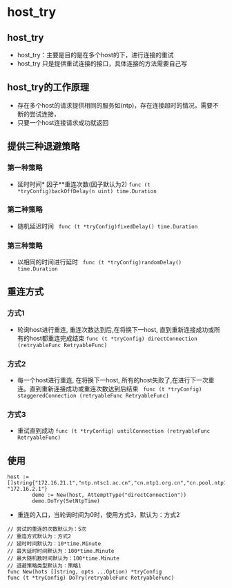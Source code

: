 # host_try

## host_try
* host_try：主要是目的是在多个host的下，进行连接的重试
* host_try 只是提供重试连接的接口，具体连接的方法需要自己写

## host_try的工作原理
* 存在多个host的请求提供相同的服务如(ntp)，存在连接超时的情况，需要不断的尝试连接，
* 只要一个host连接请求成功就返回

## 提供三种退避策略
### 第一种策略
* 延时时间* 因子**重连次数(因子默认为2)
```func (t *tryConfig)backOffDelay(n uint) time.Duration```
### 第二种策略
* 随机延迟时间
``` func (t *tryConfig)fixedDelay() time.Duration```
### 第三种策略
* 以相同的时间进行延时
``` func (t *tryConfig)randomDelay() time.Duration```

## 重连方式
### 方式1
* 轮询host进行重连, 重连次数达到后,在将换下一host, 直到重新连接成功或所有的host都重连完成结束
```func (t *tryConfig) directConnection (retryableFunc RetryableFunc)```
### 方式2
* 每一个host进行重连, 在将换下一host, 所有的host失败了,在进行下一次重连。直到重新连接成功或重连次数达到后结束
``` func (t *tryConfig) staggeredConnection (retryableFunc RetryableFunc)```
### 方式3
* 重试直到成功
```func (t *tryConfig) untilConnection (retryableFunc RetryableFunc)```

## 使用
```
host := []string{"172.16.21.1","ntp.ntsc1.ac.cn","cn.ntp1.org.cn","cn.pool.ntp1.org","time.pool.aliyun1.com", "172.16.2.1"}
		demo := New(host, AttemptType("directConnection"))
		demo.DoTry(SetNtpTime)
```
* 重连的入口，当轮询时间为0时，使用方式3，默认为：方式2
```
// 尝试的重连的次数默认为：5次
// 重连方式默认为：方式2
// 延时时间默认为：10*time.Minute
// 最大延时时间默认为：100*time.Minute
// 最大随机数时间默认为：100*time.Minute
// 退避策略类型默认为：策略1
func New(hots []string, opts ...Option) *tryConfig
func (t *tryConfig) DoTry(retryableFunc RetryableFunc)
```
